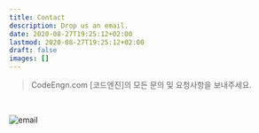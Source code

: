 ```yaml
---
title: Contact
description: Drop us an email.
date: 2020-08-27T19:25:12+02:00
lastmod: 2020-08-27T19:25:12+02:00
draft: false
images: []
---
```


> CodeEngn.com [코드엔진]의 모든 문의 및 요청사항을 보내주세요.

<br />

![email]('https://raw.githubusercontent.com/codeengn/www/master/content/contact/email.png')
